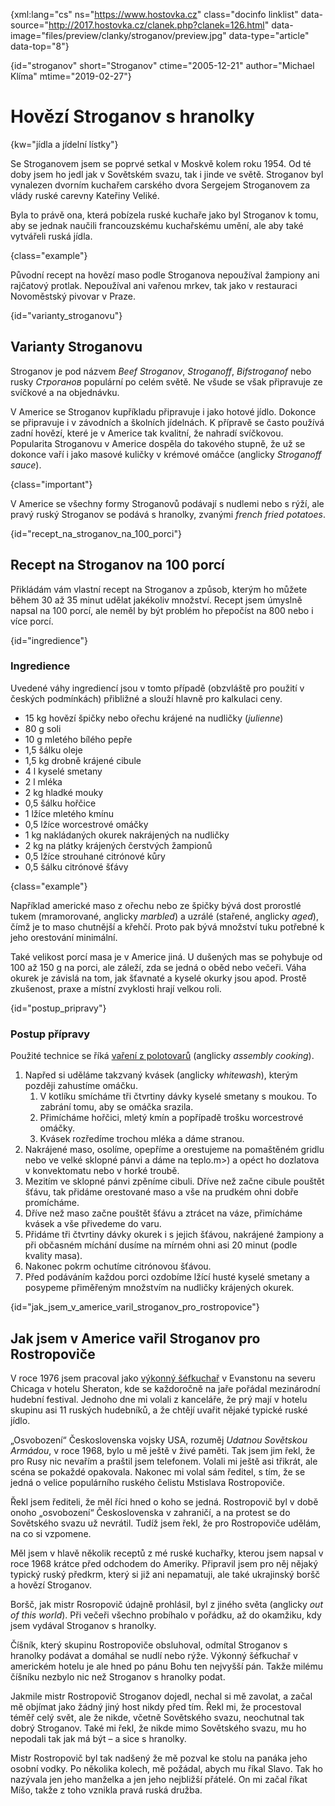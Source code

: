 
{xml:lang="cs" ns="https://www.hostovka.cz" class="docinfo linklist" data-source="http://2017.hostovka.cz/clanek.php?clanek=126.html" data-image="files/preview/clanky/stroganov/preview.jpg" data-type="article" data-top="8"}

{id="stroganov" short="Stroganov" ctime="2005-12-21" author="Michael Klíma" mtime="2019-02-27"}

# Hovězí Stroganov s hranolky

<!-- generated attribute kw by user_udpatekw.sh on 2019-04-16, do not edit -->

{kw="jídla a jídelní lístky"}

Se Stroganovem jsem se poprvé setkal v Moskvě kolem roku 1954. Od té doby jsem ho jedl jak v Sovětském svazu, tak i jinde ve světě. Stroganov byl vynalezen dvorním kuchařem carského dvora Sergejem Stroganovem za vlády ruské carevny Kateřiny Veliké.

Byla to právě ona, která pobízela ruské kuchaře jako byl Stroganov k tomu, aby se jednak naučili francouzskému kuchařskému umění, ale aby také vytvářeli ruská jídla.

{class="example"}

Původní recept na hovězí maso podle Stroganova nepoužíval žampiony ani rajčatový protlak. Nepoužíval ani vařenou mrkev, tak jako v restauraci Novoměstský pivovar v Praze.

{id="varianty_stroganovu"}

## Varianty Stroganovu

Stroganov je pod názvem _Beef Stroganov_, _Stroganoff_, _Bifstroganof_ nebo rusky _Строганов_ populární po celém světě. Ne všude se však připravuje ze svíčkové a na objednávku.

V Americe se Stroganov kupříkladu připravuje i jako hotové jídlo. Dokonce se připravuje i v závodních a školních jídelnách. K přípravě se často používá zadní hovězí, které je v Americe tak kvalitní, že nahradí svíčkovou. Popularita Stroganovu v Americe dospěla do takového stupně, že už se dokonce vaří i jako masové kuličky v krémové omáčce (anglicky _Stroganoff sauce_).

{class="important"}

V Americe se všechny formy Stroganovů podávají s nudlemi nebo s rýží, ale pravý ruský Stroganov se podává s hranolky, zvanými _french fried potatoes_.

{id="recept\_na\_stroganov\_na\_100_porci"}

## Recept na Stroganov na 100 porcí

Přikládám vám vlastní recept na Stroganov a způsob, kterým ho můžete během 30 až 35 minut udělat jakékoliv množství. Recept jsem úmyslně napsal na 100 porcí, ale neměl by být problém ho přepočíst na 800 nebo i více porcí.

{id="ingredience"}

### Ingredience

Uvedené váhy ingrediencí jsou v tomto případě (obzvláště pro použití v českých podmínkách) přibližné a slouží hlavně pro kalkulaci ceny.

  * 15 kg hovězí špičky nebo ořechu krájené na nudličky (_julienne_)
  * 80 g soli
  * 10 g mletého bílého pepře
  * 1,5 šálku oleje
  * 1,5 kg drobně krájené cibule
  * 4 l kyselé smetany
  * 2 l mléka
  * 2 kg hladké mouky
  * 0,5 šálku hořčice
  * 1 lžíce mletého kmínu
  * 0,5 lžíce worcestrové omáčky
  * 1 kg nakládaných okurek nakrájených na nudličky
  * 2 kg na plátky krájených čerstvých žampionů
  * 0,5 lžíce strouhané citrónové kůry
  * 0,5 šálku citrónové šťávy

{class="example"}

Například americké maso z ořechu nebo ze špičky bývá dost prorostlé tukem (mramorované, anglicky _marbled_) a uzrálé (stařené, anglicky _aged_), čímž je to maso chutnější a křehčí. Proto pak bývá množství tuku potřebné k jeho orestování minimální.

Také velikost porcí masa je v Americe jiná. U dušených mas se pohybuje od 100 až 150 g na porci, ale záleží, zda se jedná o oběd nebo večeři. Váha okurek je závislá na tom, jak šťavnaté a kyselé okurky jsou apod. Prostě zkušenost, praxe a místní zvyklosti hrají velkou roli.

{id="postup_pripravy"}

### Postup přípravy

Použité technice se říká [vaření z polotovarů][1] (anglicky _assembly cooking_).

  1. Napřed si uděláme takzvaný kvásek (anglicky _whitewash_), kterým později zahustíme omáčku. 
      1. V kotlíku smícháme tři čtvrtiny dávky kyselé smetany s moukou. To zabrání tomu, aby se omáčka srazila.
      2. Přimícháme hořčici, mletý kmín a popřípadě trošku worcestrové omáčky.
      3. Kvásek rozředíme trochou mléka a dáme stranou.
  2. Nakrájené maso, osolíme, opepříme a orestujeme na pomaštěném gridlu nebo ve velké sklopné pánvi a dáme na teplo.m>) a opéct ho dozlatova v konvektomatu nebo v horké troubě.
  3. Mezitím ve sklopné pánvi zpěníme cibuli. Dříve než začne cibule pouštět šťávu, tak přidáme orestované maso a vše na prudkém ohni dobře promícháme.
  4. Dříve než maso začne pouštět šťávu a ztrácet na váze, přimícháme kvásek a vše přivedeme do varu.
  5. Přidáme tři čtvrtiny dávky okurek i s jejich šťávou, nakrájené žampiony a při občasném míchání dusíme na mírném ohni asi 20 minut (podle kvality masa).
  6. Nakonec pokrm ochutíme citrónovou šťávou.
  7. Před podáváním každou porci ozdobíme lžící husté kyselé smetany a posypeme přiměřeným množstvím na nudličky krájených okurek.

{id="jak\_jsem\_v\_americe\_varil\_stroganov\_pro_rostropovice"}

## Jak jsem v Americe vařil Stroganov pro Rostropoviče

V roce 1976 jsem pracoval jako [výkonný šéfkuchař][2] v Evanstonu na severu Chicaga v hotelu Sheraton, kde se každoročně na jaře pořádal mezinárodní hudební festival. Jednoho dne mi volali z kanceláře, že prý mají v hotelu skupinu asi 11 ruských hudebníků, a že chtějí uvařit nějaké typické ruské jídlo.

„Osvobození“ Československa vojsky USA, rozuměj _Udatnou Sovětskou Armádou_, v roce 1968, bylo u mě ještě v živé paměti. Tak jsem jim řekl, že pro Rusy nic nevařím a praštil jsem telefonem. Volali mi ještě asi třikrát, ale scéna se pokaždé opakovala. Nakonec mi volal sám ředitel, s tím, že se jedná o velice populárního ruského čelistu Mstislava Rostropoviče.

Řekl jsem řediteli, že měl říci hned o koho se jedná. Rostropovič byl v době onoho „osvobození“ Československa v zahraničí, a na protest se do Sovětského svazu už nevrátil. Tudíž jsem řekl, že pro Rostropoviče udělám, na co si vzpomene.

Měl jsem v hlavě několik receptů z mé ruské kuchařky, kterou jsem napsal v roce 1968 krátce před odchodem do Ameriky. Připravil jsem pro něj nějaký typický ruský předkrm, který si již ani nepamatuji, ale také ukrajinský boršč a hovězí Stroganov.

Boršč, jak mistr Rosropovič údajně prohlásil, byl z jiného světa (anglicky _out of this world_). Při večeři všechno probíhalo v pořádku, až do okamžiku, kdy jsem vydával Stroganov s hranolky.

Číšník, který skupinu Rostropoviče obsluhoval, odmítal Stroganov s hranolky podávat a domáhal se nudlí nebo rýže. Výkonný šéfkuchař v americkém hotelu je ale hned po pánu Bohu ten nejvyšší pán. Takže milému číšníku nezbylo nic než Stroganov s hranolky podat.

Jakmile mistr Rostropovič Stroganov dojedl, nechal si mě zavolat, a začal mě objímat jako žádný jiný host nikdy před tím. Řekl mi, že procestoval téměř celý svět, ale že nikde, včetně Sovětského svazu, neochutnal tak dobrý Stroganov. Také mi řekl, že nikde mimo Sovětského svazu, mu ho nepodali tak jak má být – a sice s hranolky.

Mistr Rostropovič byl tak nadšený že mě pozval ke stolu na panáka jeho osobní vodky. Po několika kolech, mě požádal, abych mu říkal Slavo. Tak ho nazývala jen jeho manželka a jen jeho nejbližší přátelé. On mi začal říkat Míšo, takže z toho vznikla pravá ruská družba.

 [1]: /vareni_z_polotovaru
 [2]: /kucharske_tituly#vykonny_sefkuchar

